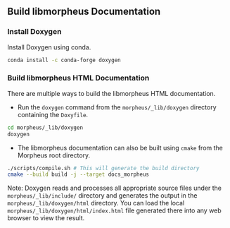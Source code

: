 ## Build libmorpheus Documentation

### Install Doxygen

Install Doxygen using conda.

```bash
conda install -c conda-forge doxygen
```

### Build libmorpheus HTML Documentation
There are multiple ways to build the libmorpheus HTML documentation.

* Run the `doxygen` command from the `morpheus/_lib/doxygen` directory containing the `Doxyfile`.
```bash
cd morpheus/_lib/doxygen
doxygen
```

* The libmorpheus documentation can also be built using `cmake` from the Morpheus root directory.
```bash
./scripts/compile.sh # This will generate the build directory
cmake --build build -j --target docs_morpheus
```

Note: Doxygen reads and processes all appropriate source files under the `morpheus/_lib/include/` directory and generates the output in the `morpheus/_lib/doxygen/html` directory. You can load the local `morpheus/_lib/doxygen/html/index.html` file generated there into any web browser to view the result.